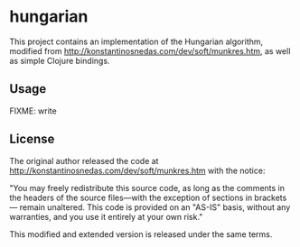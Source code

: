 # hungarian

This project contains an implementation of the Hungarian algorithm, modified from http://konstantinosnedas.com/dev/soft/munkres.htm, as well as simple Clojure bindings.

## Usage

FIXME: write

## License

The original author released the code at http://konstantinosnedas.com/dev/soft/munkres.htm with the notice:

"You may freely redistribute this source code, as long as the comments in the headers of the source files—with the exception of sections in brackets— remain unaltered.  This code is provided on an "AS-IS" basis, without any warranties, and you use it entirely at your own risk."

This modified and extended version is released under the same terms.
